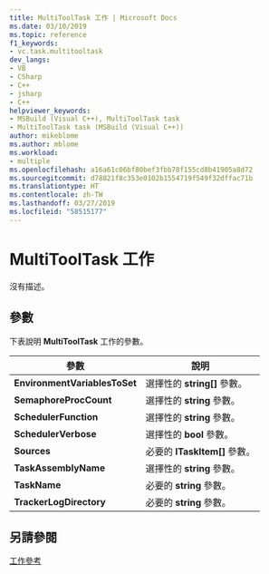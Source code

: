 ```yaml
---
title: MultiToolTask 工作 | Microsoft Docs
ms.date: 03/10/2019
ms.topic: reference
f1_keywords:
- vc.task.multitooltask
dev_langs:
- VB
- CSharp
- C++
- jsharp
- C++
helpviewer_keywords:
- MSBuild (Visual C++), MultiToolTask task
- MultiToolTask task (MSBuild (Visual C++))
author: mikeblome
ms.author: mblome
ms.workload:
- multiple
ms.openlocfilehash: a16a61c06bf80bef3fbb78f155cd8b41905a8d72
ms.sourcegitcommit: d78821f8c353e0102b1554719f549f32dffac71b
ms.translationtype: HT
ms.contentlocale: zh-TW
ms.lasthandoff: 03/27/2019
ms.locfileid: "58515177"
---
```

# <a name="multitooltask-task"></a>MultiToolTask 工作

沒有描述。

## <a name="parameters"></a>參數

下表說明 **MultiToolTask** 工作的參數。

|參數|說明|
|---------------|-----------------|
|**EnvironmentVariablesToSet**|選擇性的 **string[]** 參數。|
|**SemaphoreProcCount**|選擇性的 **string** 參數。|
|**SchedulerFunction**|選擇性的 **string** 參數。|
|**SchedulerVerbose**|選擇性的 **bool** 參數。|
|**Sources**|必要的 **ITaskItem[]** 參數。|
|**TaskAssemblyName**|選擇性的 **string** 參數。|
|**TaskName**|必要的 **string** 參數。|
|**TrackerLogDirectory**|必要的 **string** 參數。|

## <a name="see-also"></a>另請參閱

[工作參考](../msbuild/msbuild-task-reference.md)
